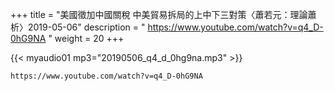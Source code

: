 +++
title = "美國徵加中國關稅 中美貿易拆局的上中下三對策〈蕭若元：理論蕭析〉2019-05-06"
description = " https://www.youtube.com/watch?v=q4_D-0hG9NA "
weight = 20
+++


{{< myaudio01 mp3="20190506_q4_d_0hg9na.mp3" >}}

    https://www.youtube.com/watch?v=q4_D-0hG9NA

